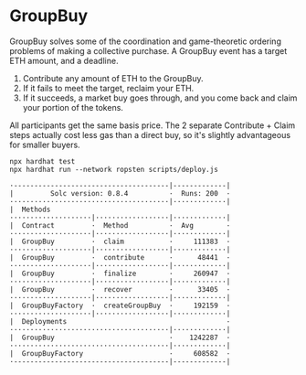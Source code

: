 # GroupBuy

GroupBuy solves some of the coordination and game-theoretic ordering problems of making a collective purchase.
A GroupBuy event has a target ETH amount, and a deadline.

1) Contribute any amount of ETH to the GroupBuy.
2) If it fails to meet the target, reclaim your ETH.
3) If it succeeds, a market buy goes through, and you come back and claim your portion of the tokens. 

All participants get the same basis price.
The 2 separate Contribute + Claim steps actually cost less gas than a direct buy, so it's slightly advantageous for smaller buyers.

```
npx hardhat test
npx hardhat run --network ropsten scripts/deploy.js 
```

```
·--------------------------------------|-------------|
|         Solc version: 0.8.4          ·  Runs: 200  ·
·······································|·············|
|  Methods                                            
····················|··················|·············|
|  Contract         ·  Method          ·  Avg        ·
····················|··················|·············|
|  GroupBuy         ·  claim           ·     111383  ·
····················|··················|·············|
|  GroupBuy         ·  contribute      ·      48441  ·
····················|··················|·············|
|  GroupBuy         ·  finalize        ·     260947  ·
····················|··················|·············|
|  GroupBuy         ·  recover         ·      33405  ·
····················|··················|·············|
|  GroupBuyFactory  ·  createGroupBuy  ·     192159  ·
····················|··················|·············|
|  Deployments                                       ·
·······································|·············|
|  GroupBuy                            ·    1242287  ·
·······································|·············|
|  GroupBuyFactory                     ·     608582  ·
·--------------------------------------|-------------|
```
